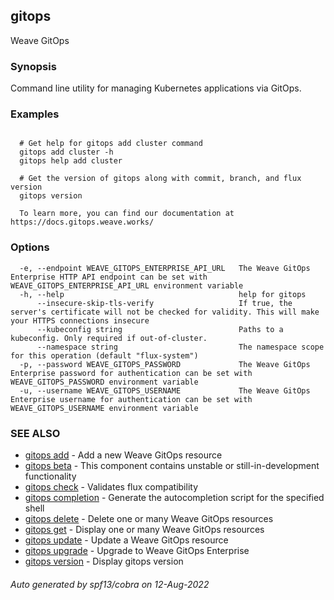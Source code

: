 ## gitops

Weave GitOps

### Synopsis

Command line utility for managing Kubernetes applications via GitOps.

### Examples

```

  # Get help for gitops add cluster command
  gitops add cluster -h
  gitops help add cluster

  # Get the version of gitops along with commit, branch, and flux version
  gitops version

  To learn more, you can find our documentation at https://docs.gitops.weave.works/

```

### Options

```
  -e, --endpoint WEAVE_GITOPS_ENTERPRISE_API_URL   The Weave GitOps Enterprise HTTP API endpoint can be set with WEAVE_GITOPS_ENTERPRISE_API_URL environment variable
  -h, --help                                       help for gitops
      --insecure-skip-tls-verify                   If true, the server's certificate will not be checked for validity. This will make your HTTPS connections insecure
      --kubeconfig string                          Paths to a kubeconfig. Only required if out-of-cluster.
      --namespace string                           The namespace scope for this operation (default "flux-system")
  -p, --password WEAVE_GITOPS_PASSWORD             The Weave GitOps Enterprise password for authentication can be set with WEAVE_GITOPS_PASSWORD environment variable
  -u, --username WEAVE_GITOPS_USERNAME             The Weave GitOps Enterprise username for authentication can be set with WEAVE_GITOPS_USERNAME environment variable
```

### SEE ALSO

* [gitops add](gitops_add.md)	 - Add a new Weave GitOps resource
* [gitops beta](gitops_beta.md)	 - This component contains unstable or still-in-development functionality
* [gitops check](gitops_check.md)	 - Validates flux compatibility
* [gitops completion](gitops_completion.md)	 - Generate the autocompletion script for the specified shell
* [gitops delete](gitops_delete.md)	 - Delete one or many Weave GitOps resources
* [gitops get](gitops_get.md)	 - Display one or many Weave GitOps resources
* [gitops update](gitops_update.md)	 - Update a Weave GitOps resource
* [gitops upgrade](gitops_upgrade.md)	 - Upgrade to Weave GitOps Enterprise
* [gitops version](gitops_version.md)	 - Display gitops version

###### Auto generated by spf13/cobra on 12-Aug-2022
